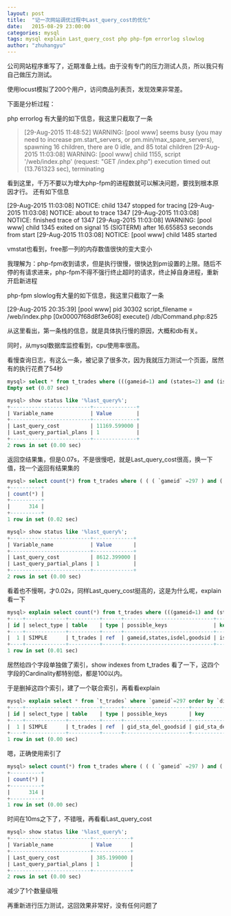 ```yaml
---
layout: post
title:  "记一次网站调优过程中Last_query_cost的优化"
date:   2015-08-29 23:00:00
categories: mysql
tags: mysql explain Last_query_cost php php-fpm errorlog slowlog
author: "zhuhangyu"
---
```


公司网站程序重写了，近期准备上线。由于没有专门的压力测试人员，所以我只有自己做压力测试。

使用locust模拟了200个用户，访问商品列表页，发现效果非常差。

下面是分析过程：

php errorlog 有大量的如下信息，我这里只截取了一条

>[29-Aug-2015 11:48:52] WARNING: [pool www] seems busy (you may need to increase pm.start_servers, or pm.min/max_spare_servers), spawning 16 children, there are 0 idle, and 85 total children
>[29-Aug-2015 11:03:08] WARNING: [pool www] child 1155, script '/web/index.php' (request: "GET /index.php") execution timed out (13.761323 sec), terminating


看到这里，千万不要以为增大php-fpm的进程数就可以解决问题，要找到根本原因才行。
还有如下信息

[29-Aug-2015 11:03:08] NOTICE: child 1347 stopped for tracing
[29-Aug-2015 11:03:08] NOTICE: about to trace 1347
[29-Aug-2015 11:03:08] NOTICE: finished trace of 1347
[29-Aug-2015 11:03:08] WARNING: [pool www] child 1345 exited on signal 15 (SIGTERM) after 16.655853 seconds from start
[29-Aug-2015 11:03:08] NOTICE: [pool www] child 1485 started


vmstat也看到，free那一列的内存数值很快的变大变小

我理解为：php-fpm收到请求，但是执行很慢，很快达到pm设置的上限。随后不停的有请求进来，php-fpm不得不强行终止超时的请求，终止掉自身进程，重新开启新进程

php-fpm slowlog有大量的如下信息，我这里只截取了一条

[29-Aug-2015 20:35:39]  [pool www] pid 30302
script_filename = /web/index.php
[0x00007f68d8f3e608] execute() /db/Command.php:825


从这里看出，第一条栈的信息，就是具体执行慢的原因，大概和db有关。

同时，从mysql数据库监控看到，cpu使用率很高。

看慢查询日志，有这么一条，被记录了很多次，因为我就压力测试一个页面，居然有的执行花费了54秒

```sql
mysql> select * from t_trades where (((gameid=1) and (states=2) and (isdel=3)) and (goodsid=4)) and (count-soldcount>5) order by id desc;
Empty set (0.07 sec)

mysql> show status like '%last_query%';
+--------------------------+--------------+
| Variable_name            | Value        |
+--------------------------+--------------+
| Last_query_cost          | 11169.599000 |
| Last_query_partial_plans | 1            |
+--------------------------+--------------+
2 rows in set (0.00 sec)
```

返回空结果集，但是0.07s，不是很慢吧，就是Last_query_cost很高，换一下值，找一个返回有结果集的

```sql
mysql> select count(*) from t_trades where ( ( ( `gameid` =297 ) and ( `states` =2) and ( `isdel` =0 ) ) and ( `goodsid` = 1) ) and ( count-soldcount > 0 ) order by `id` desc;        
+----------+
| count(*) |
+----------+
|      314 |
+----------+
1 row in set (0.02 sec)

mysql> show status like '%last_query%';
+--------------------------+-------------+
| Variable_name            | Value       |
+--------------------------+-------------+
| Last_query_cost          | 8612.399000 |
| Last_query_partial_plans | 1           |
+--------------------------+-------------+
2 rows in set (0.00 sec)
```

看着也不慢啊，才0.02s，同样Last_query_cost挺高的，这是为什么呢，explain看一下

```sql
mysql> explain select count(*) from t_trades where (((gameid=1) and (states=2) and (isdel=3)) and (goodsid=4)) and (count-soldcount>5) order by id desc;
+----+-------------+----------+------+-----------------------------+-------+---------+-------+------+-------------+
| id | select_type | table    | type | possible_keys               | key   | key_len | ref   | rows | Extra       |
+----+-------------+----------+------+-----------------------------+-------+---------+-------+------+-------------+
|  1 | SIMPLE      | t_trades | ref  | gameid,states,isdel,goodsid | isdel | 2       | const |    1 | Using where |
+----+-------------+----------+------+-----------------------------+-------+---------+-------+------+-------------+
1 row in set (0.01 sec)
```

居然给四个字段单独做了索引，show indexes from t_trades 看了一下，这四个字段的Cardinality都特别低，都是100以内。

于是删掉这四个索引，建了一个联合索引，再看看explain

```sql
mysql> explain select * from `t_trades` where `gameid`=297 order by `discount` desc limit 10; 
+----+-------------+----------+------+---------------------+---------------------+---------+-------+-------+-----------------------------+
| id | select_type | table    | type | possible_keys       | key                 | key_len | ref   | rows  | Extra                       |
+----+-------------+----------+------+---------------------+---------------------+---------+-------+-------+-----------------------------+
|  1 | SIMPLE      | t_trades | ref  | gid_sta_del_goodsid | gid_sta_del_goodsid | 5       | const | 14268 | Using where; Using filesort |
+----+-------------+----------+------+---------------------+---------------------+---------+-------+-------+-----------------------------+
1 row in set (0.00 sec)
```

嗯，正确使用索引了

```sql
mysql> select count(*) from t_trades where ( ( ( `gameid` =297 ) and ( `states` =2) and ( `isdel` =0 ) ) and ( `goodsid` = 1) ) and ( count-soldcount > 0 ) order by `id` desc;
+----------+
| count(*) |
+----------+
|      314 |
+----------+
1 row in set (0.00 sec)
```

时间在10ms之下了，不错哦，再看看Last_query_cost

```sql
mysql> show status like '%last_query%';
+--------------------------+------------+
| Variable_name            | Value      |
+--------------------------+------------+
| Last_query_cost          | 385.199000 |
| Last_query_partial_plans | 1          |
+--------------------------+------------+
2 rows in set (0.00 sec)
```

减少了1个数量级哦



再重新进行压力测试，这回效果非常好，没有任何问题了